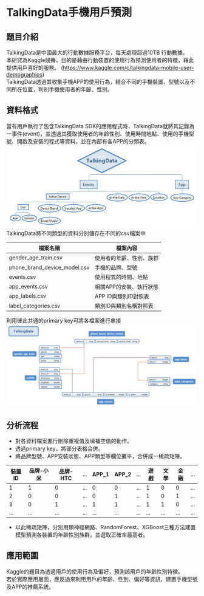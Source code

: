 # TalkingData手機用戶預測
## 題目介紹
TalkingData是中國最大的行動數據服務平台，每天處理超過10TB 行動數據。   
本研究為Kaggle競賽，目的是藉由行動裝置的使用行為預測使用者的特徵，藉此提供用戶喜好的服務。
(https://www.kaggle.com/c/talkingdata-mobile-user-demographics)   
TalkingData透過其收集手機APP的使用行為，結合不同的手機裝置、型號以及不同所在位置，判別手機使用者的年齡、性別。


## 資料格式
當有用戶執行了包含TalkingData SDK的應用程式時，TalkingData就將其記錄為一事件(event)，並透過其獲取使用者的年齡性別、使用時間地點、使用的手機型號、開啟及安裝的程式等資料，並在內部有各APP的分類表。   
![image](imgs/TalkingData_process.jpg)    
TalkingData將不同類型的資料分別儲存在不同的csv檔案中

|檔案名稱|檔案內容|
|---------|--|
|gender_age_train.csv| 使用者的年齡、性別、族群|
|phone_brand_device_model.csv|手機的品牌、型號|
|events.csv|使用程式的時間、地點|
|app_events.csv|相關APP的安裝、執行狀態|
|app_labels.csv|APP ID與類別ID對照表|
|label_categories.csv|類別ID與類別名稱對照表|

利用彼此共通的primary key可將各檔案進行串接   
![image](imgs/TalkingData_relation.jpg)  

## 分析流程
 - 對各資料檔案進行刪除重複值及填補空值的動作。
 - 透過primary key，將部分表格合併。
 - 將品牌型號、APP安裝狀態、APP類型等欄位攤平，合併成一稀疏矩陣。   

| 裝置ID | 品牌-小米 |品牌-HTC|...|APP_1|APP_2|...|遊戲|文學|金融|...|
|--|--|--|--|--|--|--|--|--|--|--|
|1|1|0|...|0|0|...|1|0|0|...|
|2|0|0|...|0|1|...|1|0|1|...|
|3|0|1|...|1|1|...|1|1|0|...|
|...|...|...|...|...|...|...|...|...|...|...|

- 以此稀疏矩陣，分別用類神經網路、RandomForest、XGBoost三種方法建置模型預測各裝置的年齡性別族群，並選取正確率最高者。

## 應用範圍
Kaggle的題目為透過用戶的使用行為及偏好，預測該用戶的年齡性別特徵。  
若於實際應用層面，應反過來利用用戶的年齡、性別、偏好等資訊，建置手機型號及APP的推薦系統。
